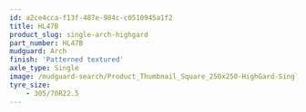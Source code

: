 ```yaml
---
id: a2ce4cca-f13f-487e-984c-c0510945a1f2
title: HL47B
product_slug: single-arch-highgard
part_number: HL47B
mudguard: Arch
finish: 'Patterned textured'
axle_type: Single
image: /mudguard-search/Product_Thumbnail_Square_250x250-HighGard-Single-Arch.jpg
tyre_size: 
    - 305/70R22.5
---
```

